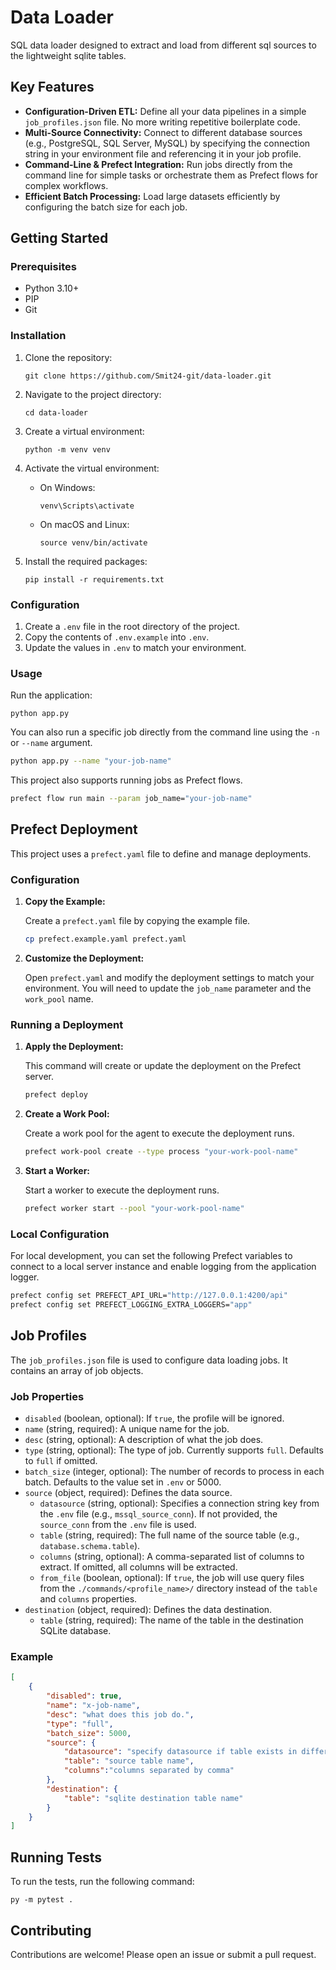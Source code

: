 # Data Loader

SQL data loader designed to extract and load from different sql sources to the lightweight sqlite tables.

## Key Features

*   **Configuration-Driven ETL:** Define all your data pipelines in a simple `job_profiles.json` file. No more writing repetitive boilerplate code.
*   **Multi-Source Connectivity:** Connect to different database sources (e.g., PostgreSQL, SQL Server, MySQL) by specifying the connection string in your environment file and referencing it in your job profile.
*   **Command-Line & Prefect Integration:** Run jobs directly from the command line for simple tasks or orchestrate them as Prefect flows for complex workflows.
*   **Efficient Batch Processing:** Load large datasets efficiently by configuring the batch size for each job.
## Getting Started

### Prerequisites

*   Python 3.10+
*   PIP
*   Git

### Installation

1.  Clone the repository:

    ```
    git clone https://github.com/Smit24-git/data-loader.git
    ```

2.  Navigate to the project directory:

    ```
    cd data-loader
    ```

3.  Create a virtual environment:

    ```
    python -m venv venv
    ```

4.  Activate the virtual environment:

    *   On Windows:

        ```
        venv\Scripts\activate
        ```

    *   On macOS and Linux:

        ```
        source venv/bin/activate
        ```

5.  Install the required packages:

    ```
    pip install -r requirements.txt
    ```

### Configuration

1.  Create a `.env` file in the root directory of the project.
2.  Copy the contents of `.env.example` into `.env`.
3.  Update the values in `.env` to match your environment.

### Usage

Run the application:

```
python app.py
```

You can also run a specific job directly from the command line using the `-n` or `--name` argument.

```bash
python app.py --name "your-job-name"
```

This project also supports running jobs as Prefect flows.

```bash
prefect flow run main --param job_name="your-job-name"
```

## Prefect Deployment

This project uses a `prefect.yaml` file to define and manage deployments.

### Configuration

1.  **Copy the Example:**

    Create a `prefect.yaml` file by copying the example file.

    ```bash
    cp prefect.example.yaml prefect.yaml
    ```

2.  **Customize the Deployment:**

    Open `prefect.yaml` and modify the deployment settings to match your environment. You will need to update the `job_name` parameter and the `work_pool` name.

### Running a Deployment

1.  **Apply the Deployment:**

    This command will create or update the deployment on the Prefect server.

    ```bash
    prefect deploy
    ```

2.  **Create a Work Pool:**

    Create a work pool for the agent to execute the deployment runs.

    ```bash
    prefect work-pool create --type process "your-work-pool-name"
    ```

3.  **Start a Worker:**

    Start a worker to execute the deployment runs.

    ```bash
    prefect worker start --pool "your-work-pool-name"
    ```

### Local Configuration

For local development, you can set the following Prefect variables to connect to a local server instance and enable logging from the application logger.

```bash
prefect config set PREFECT_API_URL="http://127.0.0.1:4200/api"
prefect config set PREFECT_LOGGING_EXTRA_LOGGERS="app"
```

## Job Profiles

The `job_profiles.json` file is used to configure data loading jobs. It contains an array of job objects.

### Job Properties
*   `disabled` (boolean, optional): If `true`, the profile will be ignored.
*   `name` (string, required): A unique name for the job.
*   `desc` (string, optional): A description of what the job does.
*   `type` (string, optional): The type of job. Currently supports `full`. Defaults to `full` if omitted.
*   `batch_size` (integer, optional): The number of records to process in each batch. Defaults to the value set in `.env` or 5000.
*   `source` (object, required): Defines the data source.
    *   `datasource` (string, optional): Specifies a connection string key from the `.env` file (e.g., `mssql_source_conn`). If not provided, the `source_conn` from the `.env` file is used.
    *   `table` (string, required): The full name of the source table (e.g., `database.schema.table`).
    *   `columns` (string, optional): A comma-separated list of columns to extract. If omitted, all columns will be extracted.
    *   `from_file` (boolean, optional): If `true`, the job will use query files from the `./commands/<profile_name>/` directory instead of the `table` and `columns` properties.
*   `destination` (object, required): Defines the data destination.
    *   `table` (string, required): The name of the table in the destination SQLite database.

### Example

```json
[
    {
        "disabled": true,
        "name": "x-job-name",
        "desc": "what does this job do.",
        "type": "full",
        "batch_size": 5000,
        "source": {
            "datasource": "specify datasource if table exists in different source than default",
            "table": "source table name",
            "columns":"columns separated by comma"
        },
        "destination": {
            "table": "sqlite destination table name"  
        }
    }
]
```

## Running Tests

To run the tests, run the following command:

```
py -m pytest .
```



## Contributing

Contributions are welcome! Please open an issue or submit a pull request.
